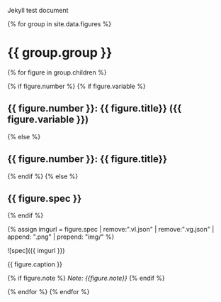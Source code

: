 ---
---

Jekyll test document

{% for group in site.data.figures %}
# {{ group.group }}
{% for figure in group.children %}

{% if figure.number %}
{% if figure.variable %}
## {{ figure.number }}: {{ figure.title}} ({{ figure.variable }})
{% else %}
## {{ figure.number }}: {{ figure.title}}
{% endif %}
{% else %}
## {{ figure.spec }}
{% endif %}

{% assign imgurl = figure.spec | remove:".vl.json" | remove:".vg.json" | append: ".png" | prepend: "img/" %}

![spec]({{ imgurl }})

{{ figure.caption }}

{% if figure.note %}
_Note: {{figure.note}}_
{% endif %}

{% endfor %}
{% endfor %}
